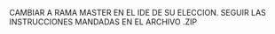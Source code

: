 CAMBIAR A RAMA MASTER EN EL IDE DE SU ELECCION.
SEGUIR LAS INSTRUCCIONES MANDADAS EN EL ARCHIVO .ZIP 
